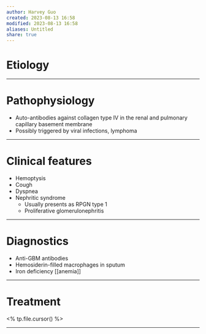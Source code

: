 ```yaml
---
author: Harvey Guo
created: 2023-08-13 16:58
modified: 2023-08-13 16:58
aliases: Untitled
share: true
---
```

# Etiology


---
# Pathophysiology
- Auto-antibodies against collagen type IV in the renal and pulmonary capillary basement membrane
- Possibly triggered by viral infections, lymphoma

---
# Clinical features
- Hemoptysis
- Cough
- Dyspnea
- Nephritic syndrome
	- Usually presents as RPGN type 1
	- Proliferative glomerulonephritis

---
# Diagnostics
- Anti-GBM antibodies
- Hemosiderin-filled macrophages in sputum
- Iron deficiency [[anemia]]

---
# Treatment
<% tp.file.cursor() %>

---
